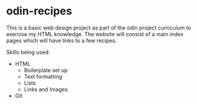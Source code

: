 # odin-recipes
This is a basic web design project as part of the odin project curriculum to exercise my HTML knowledge. The website will consist of a main index pages which will have links to a few recipes.

Skills being used:
- HTML
    - Boilerplate set up
    - Text formatting
    - Lists
    - Links and Images
- Git
